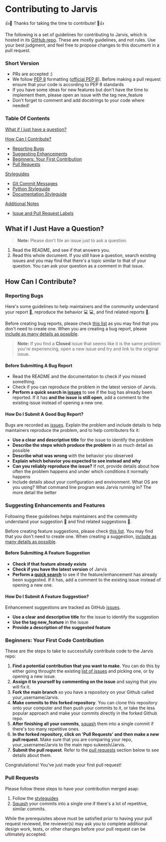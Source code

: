 # Contributing to Jarvis

:+1::tada: Thanks for taking the time to contribute! :tada::+1:

The following is a set of guidelines for contributing to Jarvis, which is hosted in its [GitHub repo](https://github.com/sukeesh/Jarvis). These are mostly guidelines, and not rules. Use your best judgment, and feel free to propose changes to this document in a pull request.

### Short Version

* PRs are accepted :)
* We follow [PEP 8](https://pep8.org/) formatting ([official PEP 8](https://www.python.org/dev/peps/pep-0008/)). Before making a pull request ensure that your code is according to PEP 8 standards
* If you have some ideas for new features but don't have the time to implement them, please open an issue with the tag new_feature
* Don't forget to comment and add docstrings to your code where needed!

### Table Of Contents

[What if I just have a question?](#what-if-i-just-have-a-question)

[How Can I Contribute?](#how-can-i-contribute)
  * [Reporting Bugs](#reporting-bugs)
  * [Suggesting Enhancements](#suggesting-enhancements)
  * [Beginners: Your First Contribution](#beginners-your-first-contribution)
  * [Pull Requests](#pull-requests)

[Styleguides](#styleguides)
  * [Git Commit Messages](#git-commit-messages)
  * [Python Styleguide](#python-styleguide)
  * [Documentation Styleguide](#documentation-styleguide)

[Additional Notes](#additional-notes)
  * [Issue and Pull Request Labels](#issue-and-pull-request-labels)


## What if I Just Have a Question?

> **Note:** Please don't file an issue just to ask a question. 
1. Read the README, and see if that answers you.
2. Read this whole document.
If you still have a question, search existing issues and you may find that there's a topic similar to that of your question. You can ask your question as a comment in that issue.

## How Can I Contribute?

### Reporting Bugs

Here's some guidelines to help maintainers and the community understand your report :pencil:, reproduce the behavior :computer: :computer:, and find related reports :mag_right:.

Before creating bug reports, please check [this list](#before-submitting-a-bug-report) as you may find that you don't need to create one. When you are creating a bug report, please [include as many details as possible](#how-do-i-submit-a-good-bug-report).

> **Note:** If you find a **Closed** issue that seems like it is the same problem you're experiencing, open a new issue and try and link to the original issue.

#### Before Submitting A Bug Report

* Read the README and the documentation to check if you missed something.
* Check if you can reproduce the problem in the latest version of Jarvis.
* **Perform a quick search in [issues](https://github.com/sukeesh/Jarvis/issues)** to see if the bug has already been reported. If it has **and the issue is still open**, add a comment to the existing issue instead of opening a new one.

#### How Do I Submit A Good Bug Report?

Bugs are recorded as [issues](https://guides.github.com/features/issues/).
Explain the problem and include details to help maintainers reproduce the problem, and to help contributers fix it:

* **Use a clear and descriptive title** for the issue to identify the problem
* **Describe the steps which produce the problem** in as much detail as possible
* **Describe what was wrong** with the behavior you observed
* **Explain which behavior you expected to see instead and why**
* **Can you reliably reproduce the issue?** If not, provide details about how often the problem happens and under which conditions it normally happens
* Include details about your configuration and environment. What OS are you using? What command line program was Jarvis running in? The more detail the better

### Suggesting Enhancements and Features

Following these guidelines helps maintainers and the community understand your suggestion :pencil: and find related suggestions :mag_right:.

Before creating feature suggestions, please check [this list](#before-submitting-a-feature-suggestion). You may find that you don't need to create one. When creating a suggestion, [include as many details as possible](#how-do-i-suggest-a-feature).

#### Before Submitting A Feature Suggestion

* **Check if that feature already exists**
* **Check if you have the latest version** of Jarvis
* **Perform a [quick search](https://github.com/sukeesh/Jarvis/issues)** to see if the feature/enhancement has already been suggested. If it has, add a comment to the existing issue instead of opening a new one.

#### How Do I Submit A Feature Suggestion?

Enhancement suggestions are tracked as GitHub [issues](https://guides.github.com/features/issues/).

* **Use a clear and descriptive title** for the issue to identify the suggestion
* **Use the tag new_feature** in the issue
* **Provide a description of the suggested feature**

### Beginners: Your First Code Contribution

These are the steps to take to successfully contribute code to the Jarvis repo:

1. **Find a potential contribution that you want to make**. You can do this by either going throught the existing [list of issues](https://github.com/sukeesh/Jarvis/issues) and picking one, or by opening a new issue.
2. **Assign it to yourself by commenting on the issue** and saying that you will fix it.
3. **Fork the main branch** so you have a repository on your Github called your_username/Jarvis.
4. **Make commits to this forked repository**. You can clone this repository onto your computer and then push your commits to it, or take the less popular approach and make your commits directly in the forked Github repo.
5. **After finishing all your commits**, [squash](https://www.google.com/url?sa=t&rct=j&q=&esrc=s&source=web&cd=&cad=rja&uact=8&ved=2ahUKEwjIoemS1Y30AhWzyIsBHWprDJYQFnoECAQQAw&url=https%3A%2F%2Fdocs.github.com%2Fen%2Fdesktop%2Fcontributing-and-collaborating-using-github-desktop%2Fmanaging-commits%2Fsquashing-commits&usg=AOvVaw0NwD3KXuURsZVEN7oK_bW2) them into a single commit if there's too many repetitive ones.
6. **In the forked repository, click on 'Pull Requests' and then make a new pull request**. Make sure that you are comparing your repo, your_username/Jarvis to the main repo sukeesh/Jarvis.
7. **Submit the pull request**. Refer to the [pull requests](#pull-requests) section below to see details about them.

Congratulations! You've just made your first pull request!

### Pull Requests

Please follow these steps to have your contribution merged asap:

1. Follow the [styleguides](#styleguides)
2. [Squash](https://www.google.com/url?sa=t&rct=j&q=&esrc=s&source=web&cd=&cad=rja&uact=8&ved=2ahUKEwjIoemS1Y30AhWzyIsBHWprDJYQFnoECAQQAw&url=https%3A%2F%2Fdocs.github.com%2Fen%2Fdesktop%2Fcontributing-and-collaborating-using-github-desktop%2Fmanaging-commits%2Fsquashing-commits&usg=AOvVaw0NwD3KXuURsZVEN7oK_bW2) your commits into a single one if there's a lot of repetitive, similar commits.

While the prerequisites above must be satisfied prior to having your pull request reviewed, the reviewer(s) may ask you to complete additional design work, tests, or other changes before your pull request can be ultimately accepted.

